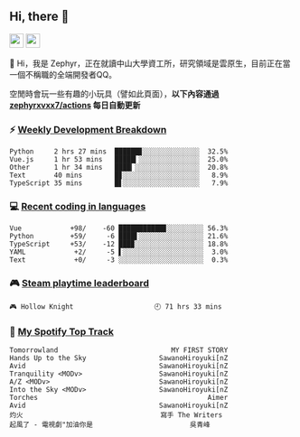 <!--
**zephyrxvxx7/zephyrxvxx7** is a ✨ _special_ ✨ repository because its `README.md` (this file) appears on your GitHub profile.

Here are some ideas to get you started:

- 🔭 I’m currently working on ...
- 🌱 I’m currently learning ...
- 👯 I’m looking to collaborate on ...
- 🤔 I’m looking for help with ...
- 💬 Ask me about ...
- 📫 How to reach me: ...
- 😄 Pronouns: ...
- ⚡ Fun fact: ...
-->

## Hi, there 👋

<a href="https://www.instagram.com/zephyrxvxx7/"><img src="https://img.shields.io/badge/instagram-3f729b?&style=for-the-badge&logo=instagram&logoColor=white" height=25></a>
<a href="https://zephyrxvxx7.me/"><img src="https://img.shields.io/badge/blog-gray?&style=for-the-badge&logo=hexo&logoColor=white" height=25></a>

👋 Hi，我是 Zephyr，正在就讀中山大學資工所，研究領域是雲原生，目前正在當一個不稱職的全端開發者QQ。

空閒時會玩一些有趣的小玩具（譬如此頁面），**以下內容通過 [zephyrxvxx7/actions](https://github.com/zephyrxvxx7/zephyrxvxx7/actions) 每日自動更新**

### ⚡ [Weekly Development Breakdown](https://gist.github.com/zephyrxvxx7/ee1787313f0772b51494d051b5edde7f)

<!-- code_time start -->

```text
Python     2 hrs 27 mins  ██████▊░░░░░░░░░░░░░░  32.5%
Vue.js     1 hr 53 mins   █████▎░░░░░░░░░░░░░░░  25.0%
Other      1 hr 34 mins   ████▎░░░░░░░░░░░░░░░░  20.8%
Text       40 mins        █▊░░░░░░░░░░░░░░░░░░░   8.9%
TypeScript 35 mins        █▋░░░░░░░░░░░░░░░░░░░   7.9%
```

<!-- code_time end -->

### 💻 [Recent coding in languages](https://gist.github.com/zephyrxvxx7/08c5ff0fead26978490fef5d749f43ea)

<!-- code_diff start -->

```text
Vue            +98/    -60 ███████████▊░░░░░░░░░ 56.3%
Python         +59/     -6 ████▌░░░░░░░░░░░░░░░░ 21.6%
TypeScript     +53/    -12 ███▉░░░░░░░░░░░░░░░░░ 18.8%
YAML            +2/     -5 ▌░░░░░░░░░░░░░░░░░░░░  3.0%
Text            +0/     -3 ░░░░░░░░░░░░░░░░░░░░░  0.3%
```

<!-- code_diff end -->

### 🎮 [Steam playtime leaderboard](https://gist.github.com/zephyrxvxx7/f77b8978877f959b69d84723c43a4a64)

<!-- steam_time start -->

```text
🎮 Hollow Knight                    🕘 71 hrs 33 mins
```

<!-- steam_time end -->

### 🎵 [My Spotify Top Track](https://gist.github.com/zephyrxvxx7/fe159fde5ec9ebea27e03dd63a71e78f)

<!-- spotify_track start -->

```text
Tomorrowland                            MY FIRST STORY
Hands Up to the Sky                  SawanoHiroyuki[nZ
Avid                                 SawanoHiroyuki[nZ
Tranquility <MODv>                   SawanoHiroyuki[nZ
A/Z <MODv>                           SawanoHiroyuki[nZ
Into the Sky <MODv>                  SawanoHiroyuki[nZ
Torches                                          Aimer
Avid                                 SawanoHiroyuki[nZ
灼火                                  寫手 The Writers
起風了 - 電視劇"加油你是                        吳青峰
```

<!-- spotify_track end -->
